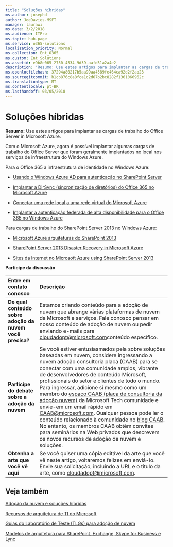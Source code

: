 ```yaml
---
title: "Soluções híbridas"
ms.author: josephd
author: JoeDavies-MSFT
manager: laurawi
ms.date: 3/2/2018
ms.audience: ITPro
ms.topic: hub-page
ms.service: o365-solutions
localization_priority: Normal
ms.collection: Ent_O365
ms.custom: Ent_Solutions
ms.assetid: e9b8e065-2750-4534-9d39-aafd51a2a4e2
description: 'Resumo: Use estes artigos para implantar as cargas de trabalho do Office Server in Microsoft Azure.'
ms.openlocfilehash: 37294a80217b5aa99aa4589fe464ca92d2f2ab23
ms.sourcegitcommit: b1cb876c8a8fca1c2d67b2bc8282f1361066962c
ms.translationtype: MT
ms.contentlocale: pt-BR
ms.lasthandoff: 03/05/2018
---
```

# <a name="hybrid-solutions"></a>Soluções híbridas

 **Resumo:** Use estes artigos para implantar as cargas de trabalho do Office Server in Microsoft Azure.
  
Com o Microsoft Azure, agora é possível implantar algumas cargas de trabalho do Office Server que foram geralmente implantados no local nos serviços de infraestrutura do Windows Azure.
  
Para o Office 365 a infraestrutura de identidade no Windows Azure:

- [Usando o Windows Azure AD para autenticação no SharePoint Server](using-azure-ad-for-sharepoint-server-authentication.md)

- [Implantar a DirSync (sincronização de diretórios) do Office 365 no Microsoft Azure](deploy-office-365-directory-synchronization-dirsync-in-microsoft-azure.md)
  
- [Conectar uma rede local a uma rede virtual do Microsoft Azure](connect-an-on-premises-network-to-a-microsoft-azure-virtual-network.md)
    
- [Implantar a autenticação federada de alta disponibilidade para o Office 365 no Windows Azure](deploy-high-availability-federated-authentication-for-office-365-in-azure.md)
    
Para cargas de trabalho do SharePoint Server 2013 no Windows Azure:
  
- [Microsoft Azure arquiteturas do SharePoint 2013](microsoft-azure-architectures-for-sharepoint-2013.md)
    
- [SharePoint Server 2013 Disaster Recovery in Microsoft Azure](sharepoint-server-2013-disaster-recovery-in-microsoft-azure.md)
    
- [Sites da Internet no Microsoft Azure using SharePoint Server 2013](internet-sites-in-microsoft-azure-using-sharepoint-server-2013.md)
  
    
**Participe da discussão**

|**Entre em contato conosco**|**Descrição**|
|:-----|:-----|
|**De qual conteúdo sobre adoção da nuvem você precisa?** <br/> |Estamos criando conteúdo para a adoção de nuvem que abrange várias plataformas de nuvem da Microsoft e serviços. Fale conosco pensar em nosso conteúdo de adoção de nuvem ou pedir enviando e-mails para [cloudadopt@microsoft.com](mailto:cloudadopt@microsoft.com?Subject=[Cloud%20Adoption%20Content%20Feedback]:%20)conteúdo específico.<br/> |
|**Participe do debate sobre a adoção da nuvem** <br/> |Se você estiver entusiasmados pela sobre soluções baseadas em nuvem, considere ingressando a nuvem adoção consultoria placa (CAAB) para se conectar com uma comunidade amplos, vibrante de desenvolvedores de conteúdo Microsoft, profissionais do setor e clientes de todo o mundo. Para ingressar, adicione si mesmo como um membro do [espaço CAAB (placa de consultoria da adoção nuvem)](https://aka.ms/caab) da Microsoft Tech comunidade e envie-em um email rápido em [CAAB@microsoft.com](mailto:caab@microsoft.com?Subject=I%20just%20joined%20the%20Cloud%20Adoption%20Advisory%20Board!). Qualquer pessoa pode ler o conteúdo relacionado à comunidade no [blog CAAB](https://blogs.technet.com/b/solutions_advisory_board/). No entanto, os membros CAAB obtém convites para seminários na Web privados que descrevem os novos recursos de adoção de nuvem e soluções.<br/> |
|**Obtenha a arte que você vê aqui** <br/> |Se você quiser uma cópia editável da arte que você vê neste artigo, voltaremos felizes em enviá-lo. Envie sua solicitação, incluindo a URL e o título da arte, como [cloudadopt@microsoft.com](mailto:cloudadopt@microsoft.com?subject=[Art%20Request]:%20).<br/> |
   
## <a name="see-also"></a>Veja também

[Adoção da nuvem e soluções híbridas](cloud-adoption-and-hybrid-solutions.md)
  
[Recursos de arquitetura de TI do Microsoft](microsoft-cloud-it-architecture-resources.md)
  
[Guias do Laboratório de Teste (TLGs) para adoção de nuvem](cloud-adoption-test-lab-guides-tlgs.md)
  
[Modelos de arquitetura para SharePoint, Exchange, Skype for Business e Lync](architectural-models-for-sharepoint-exchange-skype-for-business-and-lync.md)



